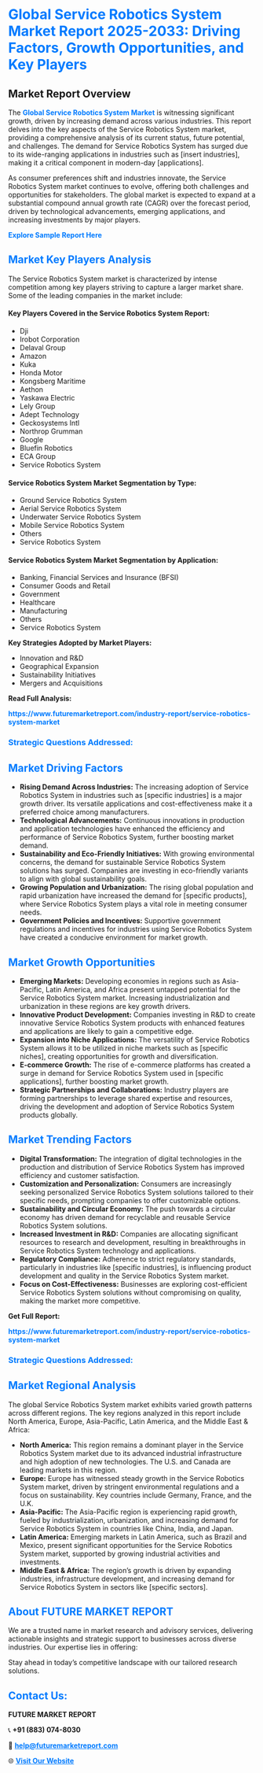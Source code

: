 <h1 style="color: #007BFF;">Global Service Robotics System Market Report 2025-2033: Driving Factors, Growth Opportunities, and Key Players</h1>

<section id="overview">
<h2>Market Report Overview</h2>
<p>The <a href="https://www.futuremarketreport.com/industry-report/service-robotics-system-market" style="color: #007BFF; text-decoration: none;"><strong>Global Service Robotics System Market</strong></a> is witnessing significant growth, driven by increasing demand across various industries. This report delves into the key aspects of the Service Robotics System market, providing a comprehensive analysis of its current status, future potential, and challenges. The demand for Service Robotics System has surged due to its wide-ranging applications in industries such as [insert industries], making it a critical component in modern-day [applications].</p>
<p>As consumer preferences shift and industries innovate, the Service Robotics System market continues to evolve, offering both challenges and opportunities for stakeholders. The global market is expected to expand at a substantial compound annual growth rate (CAGR) over the forecast period, driven by technological advancements, emerging applications, and increasing investments by major players.</p>
</section>

<section id="overview">
<p><a href="https://www.futuremarketreport.com/request-sample/reportId=99793" style="color: #007BFF; text-decoration: none;"><strong>Explore Sample Report Here</strong></a></p>
</section>

<section id="key-players">
<h2 style="color: #007BFF;">Market Key Players Analysis</h2>
<p>The Service Robotics System market is characterized by intense competition among key players striving to capture a larger market share. Some of the leading companies in the market include:</p>
<h4>Key Players Covered in the Service Robotics System Report:</h4>
<ul><li>Dji</li><li>Irobot Corporation</li><li>Delaval Group</li><li>Amazon</li><li>Kuka</li><li>Honda Motor</li><li>Kongsberg Maritime</li><li>Aethon</li><li>Yaskawa Electric</li><li>Lely Group</li><li>Adept Technology</li><li>Geckosystems Intl</li><li>Northrop Grumman</li><li>Google</li><li>Bluefin Robotics</li><li>ECA Group</li><li>Service Robotics System</li></ul>
<h4>Service Robotics System Market Segmentation by Type:</h4>
<ul><li>Ground Service Robotics System</li><li>Aerial Service Robotics System</li><li>Underwater Service Robotics System</li><li>Mobile Service Robotics System</li><li>Others</li><li>Service Robotics System</li></ul>

<h4>Service Robotics System Market Segmentation by Application:</h4>
<ul><li>Banking, Financial Services and Insurance (BFSI)</li><li>Consumer Goods and Retail</li><li>Government</li><li>Healthcare</li><li>Manufacturing</li><li>Others</li><li>Service Robotics System</li></ul>
<p><strong>Key Strategies Adopted by Market Players:</strong></p>
<ul>
<li>Innovation and R&D</li>
<li>Geographical Expansion</li>
<li>Sustainability Initiatives</li>
<li>Mergers and Acquisitions</li>
</ul>
</section>

<section>
<p><strong>Read Full Analysis: </strong></p><a href="https://www.futuremarketreport.com/industry-report/service-robotics-system-market" style="color: #007BFF; text-decoration: none;"><strong>https://www.futuremarketreport.com/industry-report/service-robotics-system-market</strong></a>
<h3 style="color: #007BFF;">Strategic Questions Addressed:</h3>
</section>

<section id="driving-factors">
<h2 style="color: #007BFF;">Market Driving Factors</h2>
<ul>
<li><strong>Rising Demand Across Industries:</strong> The increasing adoption of Service Robotics System in industries such as [specific industries] is a major growth driver. Its versatile applications and cost-effectiveness make it a preferred choice among manufacturers.</li>
<li><strong>Technological Advancements:</strong> Continuous innovations in production and application technologies have enhanced the efficiency and performance of Service Robotics System, further boosting market demand.</li>
<li><strong>Sustainability and Eco-Friendly Initiatives:</strong> With growing environmental concerns, the demand for sustainable Service Robotics System solutions has surged. Companies are investing in eco-friendly variants to align with global sustainability goals.</li>
<li><strong>Growing Population and Urbanization:</strong> The rising global population and rapid urbanization have increased the demand for [specific products], where Service Robotics System plays a vital role in meeting consumer needs.</li>
<li><strong>Government Policies and Incentives:</strong> Supportive government regulations and incentives for industries using Service Robotics System have created a conducive environment for market growth.</li>
</ul>
</section>

<section id="growth-opportunities">
<h2 style="color: #007BFF;">Market Growth Opportunities</h2>
<ul>
<li><strong>Emerging Markets:</strong> Developing economies in regions such as Asia-Pacific, Latin America, and Africa present untapped potential for the Service Robotics System market. Increasing industrialization and urbanization in these regions are key growth drivers.</li>
<li><strong>Innovative Product Development:</strong> Companies investing in R&D to create innovative Service Robotics System products with enhanced features and applications are likely to gain a competitive edge.</li>
<li><strong>Expansion into Niche Applications:</strong> The versatility of Service Robotics System allows it to be utilized in niche markets such as [specific niches], creating opportunities for growth and diversification.</li>
<li><strong>E-commerce Growth:</strong> The rise of e-commerce platforms has created a surge in demand for Service Robotics System used in [specific applications], further boosting market growth.</li>
<li><strong>Strategic Partnerships and Collaborations:</strong> Industry players are forming partnerships to leverage shared expertise and resources, driving the development and adoption of Service Robotics System products globally.</li>
</ul>
</section>

<section id="trending-factors">
<h2 style="color: #007BFF;">Market Trending Factors</h2>
<ul>
<li><strong>Digital Transformation:</strong> The integration of digital technologies in the production and distribution of Service Robotics System has improved efficiency and customer satisfaction.</li>
<li><strong>Customization and Personalization:</strong> Consumers are increasingly seeking personalized Service Robotics System solutions tailored to their specific needs, prompting companies to offer customizable options.</li>
<li><strong>Sustainability and Circular Economy:</strong> The push towards a circular economy has driven demand for recyclable and reusable Service Robotics System solutions.</li>
<li><strong>Increased Investment in R&D:</strong> Companies are allocating significant resources to research and development, resulting in breakthroughs in Service Robotics System technology and applications.</li>
<li><strong>Regulatory Compliance:</strong> Adherence to strict regulatory standards, particularly in industries like [specific industries], is influencing product development and quality in the Service Robotics System market.</li>
<li><strong>Focus on Cost-Effectiveness:</strong> Businesses are exploring cost-efficient Service Robotics System solutions without compromising on quality, making the market more competitive.</li>
</ul>
</section>

<section>
<p><strong>Get Full Report: </strong></p><a href="https://www.futuremarketreport.com/industry-report/service-robotics-system-market" style="color: #007BFF; text-decoration: none;"><strong>https://www.futuremarketreport.com/industry-report/service-robotics-system-market</strong></a>
<h3 style="color: #007BFF;">Strategic Questions Addressed:</h3>
</section>


<section id="regional-analysis">
<h2 style="color: #007BFF;">Market Regional Analysis</h2>
<p>The global Service Robotics System market exhibits varied growth patterns across different regions. The key regions analyzed in this report include North America, Europe, Asia-Pacific, Latin America, and the Middle East & Africa:</p>
<ul>
<li><strong>North America:</strong> This region remains a dominant player in the Service Robotics System market due to its advanced industrial infrastructure and high adoption of new technologies. The U.S. and Canada are leading markets in this region.</li>
<li><strong>Europe:</strong> Europe has witnessed steady growth in the Service Robotics System market, driven by stringent environmental regulations and a focus on sustainability. Key countries include Germany, France, and the U.K.</li>
<li><strong>Asia-Pacific:</strong> The Asia-Pacific region is experiencing rapid growth, fueled by industrialization, urbanization, and increasing demand for Service Robotics System in countries like China, India, and Japan.</li>
<li><strong>Latin America:</strong> Emerging markets in Latin America, such as Brazil and Mexico, present significant opportunities for the Service Robotics System market, supported by growing industrial activities and investments.</li>
<li><strong>Middle East & Africa:</strong> The region’s growth is driven by expanding industries, infrastructure development, and increasing demand for Service Robotics System in sectors like [specific sectors].</li>
</ul>
</section>

<footer>
<h2 style="color: #007BFF;">About FUTURE MARKET REPORT</h2>
<p>We are a trusted name in market research and advisory services, delivering actionable insights and strategic support to businesses across diverse industries. Our expertise lies in offering:</p>

<p>Stay ahead in today’s competitive landscape with our tailored research solutions.</p>

<h2 style="color: #007BFF;">Contact Us:</h2>
<p><strong>FUTURE MARKET REPORT</strong></p>
<p>📞 <strong>+91 (883) 074-8030</strong></p>
<p>📧 <strong><a href="mailto:help@futuremarketreport.com" style="color: #007BFF;">help@futuremarketreport.com</a></strong></p>
<p>🌐 <strong><a href="https://www.futuremarketreport.com/" style="color: #007BFF;">Visit Our Website</a></strong></p>
</footer>